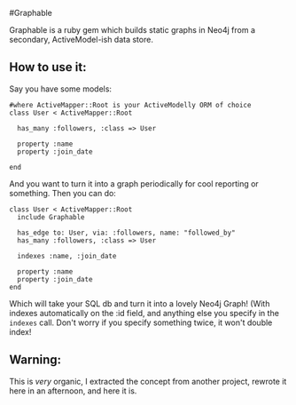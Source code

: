 #Graphable

Graphable is a ruby gem which builds static graphs in Neo4j from a secondary,
ActiveModel-ish data store.

## How to use it:

Say you have some models:


    #where ActiveMapper::Root is your ActiveModelly ORM of choice
    class User < ActiveMapper::Root
      
      has_many :followers, :class => User
      
      property :name
      property :join_date

    end

And you want to turn it into a graph periodically for cool reporting or
something. Then you can do:


    class User < ActiveMapper::Root
      include Graphable
      
      has_edge to: User, via: :followers, name: "followed_by"
      has_many :followers, :class => User
      
      indexes :name, :join_date

      property :name
      property :join_date
    end

Which will take your SQL db and turn it into a lovely Neo4j Graph! (With indexes
automatically on the :id field, and anything else you specify in the `indexes`
call. Don't worry if you specify something twice, it won't double index!

## Warning:

This is _very_ organic, I extracted the concept from another project, rewrote it
here in an afternoon, and here it is.
